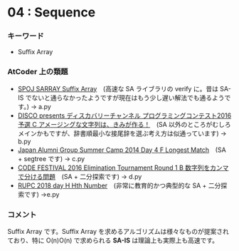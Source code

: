 # 04 : Sequence

### キーワード

- Suffix Array

### AtCoder 上の類題

- [SPOJ SARRAY Suffix Array](http://www.spoj.com/problems/SARRAY/)　(高速な SA ライブラリの verify に。昔は SA-IS でないと通らなかったようですが現在はもう少し遅い解法でも通るようです。) -> a.py
- [DISCO presents ディスカバリーチャンネル プログラミングコンテスト2016 予選 C アメージングな文字列は、きみが作る！](https://atcoder.jp/contests/discovery2016-qual/tasks/discovery_2016_qual_c)　(SA 以外のところがむしろメインかもですが、辞書順最小な接尾辞を選ぶ考え方は似通っています) -> b.py
- [Japan Alumni Group Summer Camp 2014 Day 4 F Longest Match](https://atcoder.jp/contests/jag2014summer-day4/tasks/icpc2014summer_day4_f)　(SA + segtree です) -> c.py
- [CODE FESTIVAL 2016 Elimination Tournament Round 1 B 数字列をカンマで分ける問題](https://atcoder.jp/contests/cf16-tournament-round1-open/tasks/asaporo_f)　(SA + 二分探索です) -> d.py
- [RUPC 2018 day H Hth Number](https://onlinejudge.u-aizu.ac.jp/beta/room.html#RitsCamp18Day2/problems/H)　(非常に教育的かつ典型的な SA + 二分探索です) ->e.py

### コメント

Suffix Array です。Suffix Array を求めるアルゴリズムは様々なものが提案されており、特に O(n)O(n) で求められる **SA-IS** は理論上も実際上も高速です。